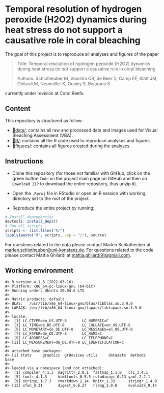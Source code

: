 
<!-- README.md is generated from README.Rmd. Please edit that file -->

# Temporal resolution of hydrogen peroxide (H2O2) dynamics during heat stress do not support a causative role in coral bleaching

The goal of this project is to reproduce all analyses and figures of the
paper

> Title: Temporal resolution of hydrogen peroxide (H2O2) dynamics during
> heat stress do not support a causative role in coral bleaching
>
> Authors: Schlotheuber M, Voolstra CR, de Beer D, Camp EF, Klatt JM,
> Ghilardi M, Neumüller K, Ousley S, Bejarano S

currently under revision at Coral Reefs.

## Content

This repository is structured as follow:

-   [:file_folder:data/](https://github.com/MarlenSchlotheuber/CBASS_Microsensor_ROS/tree/CBASS_Microsensor_ROS/data):
    contains all raw and processed data and images used for Visual
    Bleaching Assessment (VBA).
-   [:file_folder:R/](https://github.com/MarlenSchlotheuber/CBASS_Microsensor_ROS/tree/CBASS_Microsensor_ROS/R):
    contains all the R code used to reproduce analyses and figures.
-   [:file_folder:figures/](https://github.com/MarlenSchlotheuber/CBASS_Microsensor_ROS/tree/CBASS_Microsensor_ROS/figures):
    contains all figures created during the analyses.

## Instructions

-   Clone this repository (for those not familiar with GitHub, click on
    the green button `Code` on the project main page on GitHub and then
    on `Download ZIP` to download the entire repository, thus unzip it).

-   Open the `.Rproj` file in RStudio or open an R session with working
    directory set to the root of the project.

-   Reproduce the entire project by running:

``` r
# Install dependencies
devtools::install_deps()
# Run all scripts
scripts <- list.files("R/")
lapply(paste("R", scripts, sep = "/"), source)
```

For questions related to the data please contact Marlen Schlotheuber at
<marlen.schlotheuber@uni-konstanz.de>. For questions related to the code
please contact Mattia Ghilardi at <mattia.ghilardi91@gmail.com>.

## Working environment

    #> R version 4.1.3 (2022-03-10)
    #> Platform: x86_64-pc-linux-gnu (64-bit)
    #> Running under: Ubuntu 20.04.6 LTS
    #> 
    #> Matrix products: default
    #> BLAS:   /usr/lib/x86_64-linux-gnu/blas/libblas.so.3.9.0
    #> LAPACK: /usr/lib/x86_64-linux-gnu/lapack/liblapack.so.3.9.0
    #> 
    #> locale:
    #>  [1] LC_CTYPE=en_US.UTF-8       LC_NUMERIC=C              
    #>  [3] LC_TIME=de_DE.UTF-8        LC_COLLATE=en_US.UTF-8    
    #>  [5] LC_MONETARY=de_DE.UTF-8    LC_MESSAGES=en_US.UTF-8   
    #>  [7] LC_PAPER=de_DE.UTF-8       LC_NAME=C                 
    #>  [9] LC_ADDRESS=C               LC_TELEPHONE=C            
    #> [11] LC_MEASUREMENT=de_DE.UTF-8 LC_IDENTIFICATION=C       
    #> 
    #> attached base packages:
    #> [1] stats     graphics  grDevices utils     datasets  methods   base     
    #> 
    #> loaded via a namespace (and not attached):
    #>  [1] compiler_4.1.3  magrittr_2.0.1  fastmap_1.1.0   cli_3.4.1      
    #>  [5] tools_4.1.3     htmltools_0.5.5 rstudioapi_0.13 yaml_2.2.1     
    #>  [9] stringi_1.7.3   rmarkdown_2.14  knitr_1.33      stringr_1.4.0  
    #> [13] xfun_0.31       digest_0.6.27   rlang_1.0.6     evaluate_0.14
